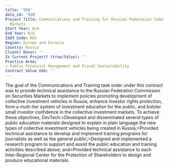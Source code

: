```yaml
---
title: '558'
data_id: '558'
Project Title: Communications and Training for Russian Federation Commission on Securities
  Markets
Start Year: N/A
End Year: N/A
ISO3 Code: RUS
Region: Europe and Eurasia
Country: Russia
Client/ Donor: ''
Is Current Project? (true/false): ''
Practice Area:
- Public Financial Management and Fiscal Sustainability
Contract Value USD: ''
---
```


The goal of the Communications and Training task order under this contract was to provide technical assistance to the Russian Federation Commission on Securities Markets to implement policies promoting development of collective investment vehicles in Russia, enhance investor rights protection, form a multi-tier system of investment education for the public, and bolster small investor confidence in the collective investment markets. To achieve these objectives, DevTech:>Developed and disseminated several types of public education materials designed to explain in plain language the new types of collective investment vehicles being created in Russia;>Provided technical assistance to develop and implement training programs for journalists as well as the general public;>Designed and implemented a research program to support and assist the public education and training activities described above; and>Provided technical assistance to each Inter-Regional Center for the Protection of Shareholders to design and produce educational materials.